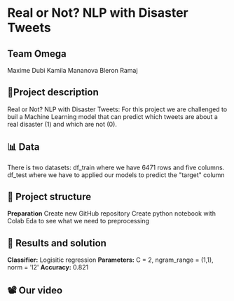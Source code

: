 # Real or Not? NLP with Disaster Tweets
## Team Omega
Maxime Dubi 
Kamila Mananova
Bleron Ramaj

## 📑Project description 
Real or Not? NLP with Disaster Tweets: For this project we are challenged to buil a Machine Learning model that can predict which tweets are about a real disaster (1) and which are not (0). 

## 📊 Data 
There is two datasets:
  df_train where we have 6471 rows and five columns.
  df_test where we have to applied our models to predict the "target" column
  
## 🎯 Project structure
**Preparation**
Create new GitHub repository
Create python notebook with Colab
Eda to see what we need to preprocessing

## 🧾 Results and solution

**Classifier:** Logisitic regression
**Parameters:** C = 2, ngram_range = (1,1), norm = 'l2'
**Accuracy:** 0.821

## 📽️ Our video 
